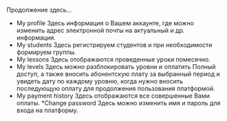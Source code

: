 Продолжение здесь…
* My profile
Здесь информация о Вашем аккаунте, где можно изменить адрес электронной почты на актуальный и др. информация.
* My students
Здесь регистрируем студентов и при необходимости формируем группы.
* My lessons
Здесь отображаются проведенные уроки помесячно.
* My levels
Здесь можно разблокировать уровни и оплатить Полный доступ, а также вносить абонентскую плату за выбранный период и увидеть дату по каждому уровню, когда нужно вносить последующую оплату для продолжения пользования платформой.
* My payment history
Здесь отображаются все совершенные Вами оплаты.
*Change password
Здесь можно изменить имя и пароль для входа на платформу.
